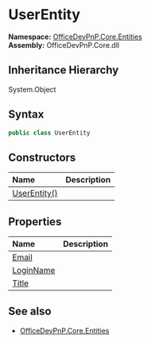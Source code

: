 # UserEntity
  

**Namespace:** [OfficeDevPnP.Core.Entities](OfficeDevPnP.Core.Entities.md)  
**Assembly:** OfficeDevPnP.Core.dll  
## Inheritance Hierarchy
System.Object  


## Syntax
```C#
public class UserEntity
```
## Constructors
|**Name**|**Description**|
|:-----|:-----|
| [UserEntity()](OfficeDevPnP.Core.Entities.UserEntity.ctor1.md) | 
## Properties
|**Name**|**Description**|
|:-----|:-----|
| [Email](OfficeDevPnP.Core.Entities.UserEntity.Email.md) | 
| [LoginName](OfficeDevPnP.Core.Entities.UserEntity.LoginName.md) | 
| [Title](OfficeDevPnP.Core.Entities.UserEntity.Title.md) | 
## See also
- [OfficeDevPnP.Core.Entities](OfficeDevPnP.Core.Entities.md)
